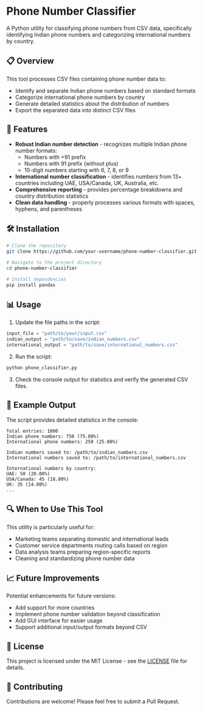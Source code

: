 # Phone Number Classifier

A Python utility for classifying phone numbers from CSV data, specifically identifying Indian phone numbers and categorizing international numbers by country.

## 📋 Overview

This tool processes CSV files containing phone number data to:
- Identify and separate Indian phone numbers based on standard formats
- Categorize international phone numbers by country
- Generate detailed statistics about the distribution of numbers
- Export the separated data into distinct CSV files

## 🚀 Features

- **Robust Indian number detection** - recognizes multiple Indian phone number formats:
  - Numbers with +91 prefix
  - Numbers with 91 prefix (without plus)
  - 10-digit numbers starting with 6, 7, 8, or 9
- **International number classification** - identifies numbers from 13+ countries including UAE, USA/Canada, UK, Australia, etc.
- **Comprehensive reporting** - provides percentage breakdowns and country distribution statistics
- **Clean data handling** - properly processes various formats with spaces, hyphens, and parentheses

## 🛠️ Installation

```bash
# Clone the repository
git clone https://github.com/your-username/phone-number-classifier.git

# Navigate to the project directory
cd phone-number-classifier

# Install dependencies
pip install pandas
```

## 📊 Usage

1. Update the file paths in the script:
```python
input_file = "path/to/your/input.csv"
indian_output = "path/to/save/indian_numbers.csv"
international_output = "path/to/save/international_numbers.csv"
```

2. Run the script:
```bash
python phone_classifier.py
```

3. Check the console output for statistics and verify the generated CSV files.

## 📝 Example Output

The script provides detailed statistics in the console:

```
Total entries: 1000
Indian phone numbers: 750 (75.00%)
International phone numbers: 250 (25.00%)

Indian numbers saved to: /path/to/indian_numbers.csv
International numbers saved to: /path/to/international_numbers.csv

International numbers by country:
UAE: 50 (20.00%)
USA/Canada: 45 (18.00%)
UK: 35 (14.00%)
...
```

## 🔍 When to Use This Tool

This utility is particularly useful for:
- Marketing teams separating domestic and international leads
- Customer service departments routing calls based on region
- Data analysis teams preparing region-specific reports
- Cleaning and standardizing phone number data

## 📈 Future Improvements

Potential enhancements for future versions:
- Add support for more countries
- Implement phone number validation beyond classification
- Add GUI interface for easier usage
- Support additional input/output formats beyond CSV

## 📄 License

This project is licensed under the MIT License - see the [LICENSE](LICENSE) file for details.

## 🤝 Contributing

Contributions are welcome! Please feel free to submit a Pull Request.
